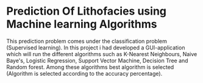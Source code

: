 # Prediction Of Lithofacies using Machine learning Algorithms
This prediction problem comes under the classification problem (Supervised learning). In this project i had developed a GUI-application which will run the different algorithms such as K-Nearest Neighbours, Naive Baye's, Logistic Regression, Support Vector Machine, Decision Tree and Random forest. Among these algorithms best algorithm is selected (Algorithm is selected according to the accuracy percentage).  

